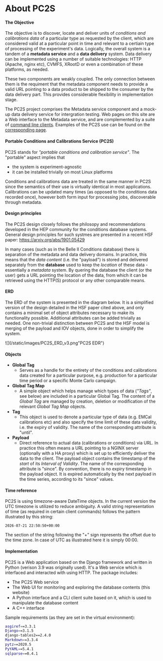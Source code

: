 # About PC2S

#### The Objective
The objective is to discover, locate and deliver
units of *conditions and calibrations data* of a particular
type as requested by the client, which are considered valid
at a particular point in time and relevant to a certiain type of
processing of the experiment's data.
Logically, the overall system is a tandem of a **metadata service**
and a **data delivery** system. Data delivery can be implemented
using a number of suitable technologies: HTTP (Apache, nginx etc),
CVMFS, XRootD or even a combination of these platforms, as needed.

These two components are weakly coupled. The only connection between
them is the requiment that the metadata component needs to provide a
valid URL pointing to a data product to be shipped to the consumer by
the data delivery part. This provides considerable flexibility in implementation stage.

The PC2S project comprises the Metadata service component
and a mock-up data delivery service for intergration testing.
Web pages on this site are a Web interface to the Metadata service,
and are complemented by a suite of [command line clients](/clients).
Examples of the PC2S use can be
found on the [corresponding page](/examples).

#### Portable Conditions and Calibrations Service (PC2S)
PC2S stands for *"portable conditions and calibration service"*.
The "portable" aspect implies that

* the system is experiment-agnostic
* it can be installed trivially on most Linux platforms

Conditions and calibrations data are treated in the same manner
in PC2S since the semantics of their use is virtually identical
in most applications. Calibrations can be updated many times (as
opposed to the conditions data recorded once), however both form
input for processing jobs, discoverable through metadata.

#### Design principles

The PC2S design closely follows the philosopy and recommendations
developed in the HEP community for the conditions database systems.
General design principles for such systmes are
presented in a recent HSF paper: <https://arxiv.org/abs/1901.05429>

In many cases (such as in the Belle II Conditions database)
there is separation of the metadata and data delivery domains.
In practice, this means that the *data content* (i.e. the "payload")
is stored and delivered separately from the **database**
used to keep the *location* of these data - essentially a *metadata* system.
By quering the database the client (or the user) gets a URL pointing the
location of the data, from which it can be retrieved using the HTTP(S)
protocol or any other comparable means.

#### ERD
The ERD of the system is presented in the diagram below.
It is a simplified version of the design detailed in the
HSF paper cited above, and only contains a minimal set of
object attributes necessary to make its functionality possible.
Additional attributes can be added trivially as needed. One
non-trivial distinction between PC2S and the HSF model is
merging of the payload and IOV objects, done in order to
simplify the system.

![](/static/images/PC2S_ERD_v3.png"PC2S EDR")

#### Objects

* **Global Tag**
    * Serves as a handle for the entirety of the conditions and calibrations
    data created for a particular purpose, e.g. production for a particular time period or a
    specific Monte Carlo campaign.
* **Global Tag Map**
    * A simple object which helps manage which types of data (*"Tags"*, see below) are included
    in a particular Global Tag. The content of a *Global Tag* are managed by creation, deletion
    or modification of the relevant *Global Tag Map* objects.
* **Tag**
    * This object is used to denote a particular type of data (e.g. EMCal calibrations etc) and also specify
    the time limit of these data validity, i.e. the expiry of validity. The name of the corresponding
    attribute is "until".
* **Payload**
    * Direct reference to actual data (calibrations or conditions) via URL. In practice this
    often means a URL pointing to a NGINX server (optionally with a HA proxy) which is set
    up to efficiently deliver the data to the client. The payload object contains
    the timestamp of the *start* of its *Interval of Validity*. The name of the corresponding
    attribute is "since". By convention, there is no expiry timestamp in the payload object.
    It is expired automatically by the next payload in the time series, according to its "since"
    values.

#### Time reference
PC2S is using timezone-aware DateTime objects. In the current version the UTC
timezone is utilized to reduce ambiguity. A valid string representation of
time (as required in certain client commands) follows the pattern illustrated
by this string:
```
2026-07-21 22:50:50+00:00
```
The section of the string following the "+" sign represents the offset due
to the time zone. In case of UTC as illustrated here it is simply 00:00.

#### Implementation

PC2S is a Web application based on the Django framework and written
in Python (verison 3.9 was originally used). It's a Web service which
is interfaced and interacted with using HTTP. The package includes:

* The PC2S Web service
* The Web UI for monitoring and exploring the database contents (this website)
* A Python interface and a CLI client suite based on it, which is used
to manipulate the database content
* A C++ interface

Sample requirements (as they are set in the virtual environment):
```bash
asgiref==3.3.1
Django==3.1.5
django-tables2==2.4.0
Markdown==3.3.4
pytz==2020.5
PyYAML==5.4.1
sqlparse==0.4.1
```
